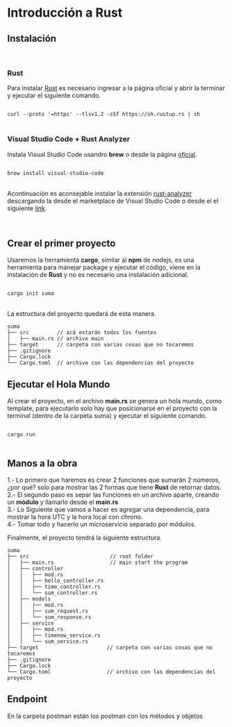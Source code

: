 # Introducción a Rust 

## Instalación

<br>

### Rust
Para instalar [Rust](https://www.rust-lang.org/learn/get-started) es necesario ingresar a la página oficial y abrir la terminar y ejecutar el siguiente comando.

<code>
curl --proto '=https' --tlsv1.2 -sSf https://sh.rustup.rs | sh
</code>

<br>  

### Visual Studio Code + Rust Analyzer

Instala Visual Studio Code usandro <b>brew</b> o desde la página [oficial](https://code.visualstudio.com/). 

<code>
brew install visual-studio-code
</code>

<br>  

Acontinuación es aconsejable instalar la extensión [rust-analyzer](
https://marketplace.visualstudio.com/items?itemName=rust-lang.rust-analyzer) descargando la desde el marketplace de Visual Studio Code o desde el el siguiente [link](https://marketplace.visualstudio.com/items?itemName=rust-lang.rust-analyzer).

<br>

## Crear el primer proyecto

Usaremos la herramienta <b>cargo</b>, similar al <b>npm</b> de nodejs, es una herramienta para manejar package y ejecutar el código, viene en la instalación de <b>Rust</b> y no es necesario una instalación adicional.

<code>
cargo init suma
</code>

<br>

La estructura del proyecto quedará de esta manera. 

```
suma
├── src         // acá estarán todos los fuentes
│   ├── main.rs // archivo main 
├── target      // carpeta con varias cosas que no tocaremos
├── .gitignore
├── Cargo.lock 
└── Cargo.toml  // archivo con las dependencias del proyecto
```

## Ejecutar el Hola Mundo

Al crear el proyecto, en el archivo <b>main.rs</b> se genera un hola mundo, como template, para ejecutarlo solo hay que posicionarse en el proyecto con la terminal (dentro de la carpeta suma) y ejecutar el siguiente comando. 

<code>
cargo run
</code>

<br>

## Manos a la obra

1.- Lo primero que haremos es crear 2 funciones que sumarán 2 números, ¿por qué? solo para mostrar las 2 formas que tiene <b>Rust</b> de retornar datos.
<br>
2.- El segundo paso es separ las funciones en un archivo aparte, creando un <b>módulo</b> y llamarlo desde el <b>main.rs</b> 
<br>
3.- Lo Siguiente que vamos a hacer es agregar una dependencia, para mostrar la hora UTC y la hora local con chrono. 
<br>
4.- Tomar todo y hacerlo un microservicio separado por módulos.

Finalmente, el proyecto tendrá la siguiente estructura.
```
suma
├── src                          // root folder
│   ├── main.rs                  // main start the program
│   ├── controller 
│   │   ├── mod.rs 
│   │   ├── hello_controller.rs 
│   │   ├── time_controller.rs 
│   │   └── sum_controller.rs 
│   ├── models 
│   │   ├── mod.rs 
│   │   ├── sum_request.rs 
│   │   └── sum_response.rs 
│   ├── service 
│   │   ├── mod.rs 
│   │   ├── timenow_service.rs 
│   │   └── sum_service.rs 
├── target                      // carpeta con varias cosas que no tocaremos
├── .gitignore
├── Cargo.lock 
└── Cargo.toml                  // archivo con las dependencias del proyecto
```


## Endpoint
En la carpeta postman están los postman con los métodos y objetos